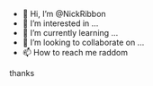 - 👋 Hi, I’m @NickRibbon
- 👀 I’m interested in ...
- 🌱 I’m currently learning ...
- 💞️ I’m looking to collaborate on ...
- 📫 How to reach me raddom

<!---
NickRibbon/NickRibbon is a ✨ special ✨ repository because its `README.md` (this file) appears on your GitHub profile.
You can click the Preview link to take a look at your changes.
--->

thanks
